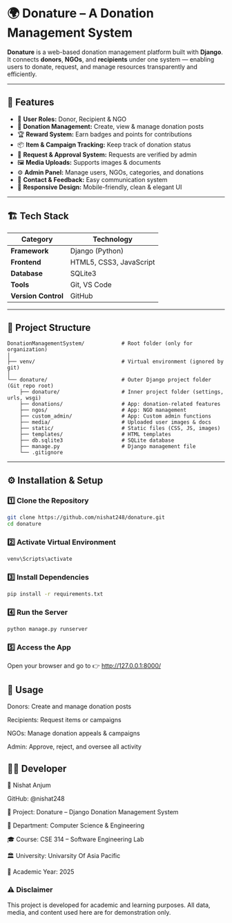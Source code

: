 # 🌍 Donature – A Donation Management System

**Donature** is a web-based donation management platform built with **Django**.  
It connects **donors**, **NGOs**, and **recipients** under one system — enabling users to donate, request, and manage resources transparently and efficiently.

---

## 🚀 Features

- 🧍 **User Roles:** Donor, Recipient & NGO  
- 🎁 **Donation Management:** Create, view & manage donation posts  
- 🏆 **Reward System:** Earn badges and points for contributions  
- 📦 **Item & Campaign Tracking:** Keep track of donation status  
- 🧾 **Request & Approval System:** Requests are verified by admin  
- 🖼️ **Media Uploads:** Supports images & documents  
- ⚙️ **Admin Panel:** Manage users, NGOs, categories, and donations  
- 💬 **Contact & Feedback:** Easy communication system  
- 🎨 **Responsive Design:** Mobile-friendly, clean & elegant UI  

---

## 🏗️ Tech Stack

| Category         | Technology               |
|------------------|--------------------------|
| **Framework**    | Django (Python)          |
| **Frontend**     | HTML5, CSS3, JavaScript  |
| **Database**     | SQLite3                  |
| **Tools**        | Git, VS Code             |
| **Version Control** | GitHub                |

---

## 📁 Project Structure
```
DonationManagementSystem/            # Root folder (only for organization)
│
├── venv/                            # Virtual environment (ignored by git)
│
└── donature/                        # Outer Django project folder (Git repo root)
    ├── donature/                    # Inner project folder (settings, urls, wsgi)
    ├── donations/                   # App: donation-related features
    ├── ngos/                        # App: NGO management
    ├── custom_admin/                # App: Custom admin functions
    ├── media/                       # Uploaded user images & docs
    ├── static/                      # Static files (CSS, JS, images)
    ├── templates/                   # HTML templates
    ├── db.sqlite3                   # SQLite database
    ├── manage.py                    # Django management file
    └── .gitignore                  
```
---

## ⚙️ Installation & Setup

### 1️⃣ Clone the Repository
```bash
git clone https://github.com/nishat248/donature.git
cd donature
```
### 2️⃣ Activate Virtual Environment
```bash
venv\Scripts\activate
```
### 3️⃣ Install Dependencies
```bash
pip install -r requirements.txt
```
### 4️⃣ Run the Server
```bash
python manage.py runserver
```
### 5️⃣ Access the App
Open your browser and go to 👉 http://127.0.0.1:8000/

## 🧠 Usage
Donors: Create and manage donation posts

Recipients: Request items or campaigns

NGOs: Manage donation appeals & campaigns

Admin: Approve, reject, and oversee all activity

## 👩‍💻 Developer
👤 Nishat Anjum

GitHub: @nishat248

 📘 Project: Donature – Django Donation Management System  

🏫 Department: Computer Science & Engineering  

🎓 Course: CSE 314 – Software Engineering Lab  

🏛 University: Univarsity Of Asia Pacific  

📅 Academic Year: 2025


### ⚠️ Disclaimer
This project is developed for academic and learning purposes.
All data, media, and content used here are for demonstration only.
